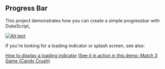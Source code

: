 ## Progress Bar

This project demonstrates how you can create a simple progressbar with DukeScript, 

[![Alt text](https://img.youtube.com/vi/IgzcuECER6I/0.jpg)](https://www.youtube.com/watch?v=IgzcuECER6I)


If you're looking for a loading indicator or splash screen, see also: 


[How to display a loading indicator](https://dukescript.com/best/practices/2017/03/07/loading.html)
[ISee it in action in this demo: Match 3 Game (Candy Crush)](https://github.com/dukescript/dukescript-demos/tree/master/match3)
